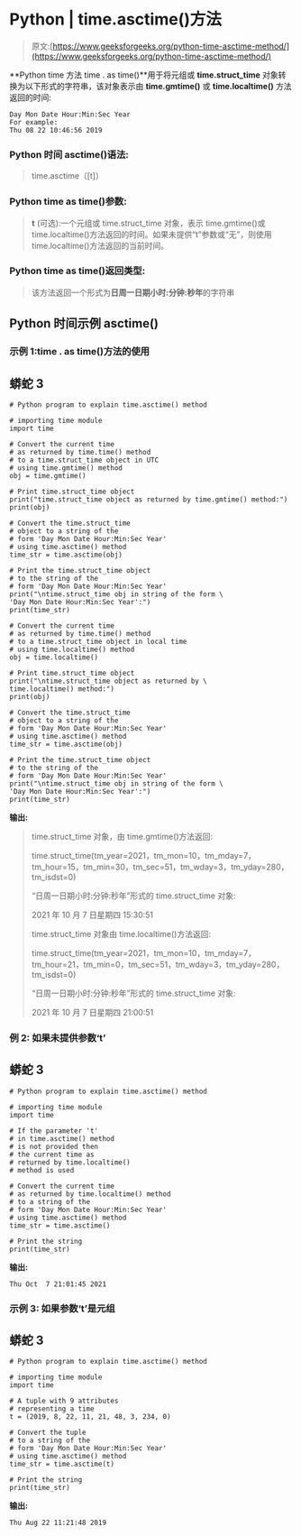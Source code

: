 # Python | time.asctime()方法

> 原文:[https://www.geeksforgeeks.org/python-time-asctime-method/](https://www.geeksforgeeks.org/python-time-asctime-method/)

**Python time 方法 time . as time()**用于将元组或 **time.struct_time** 对象转换为以下形式的字符串，该对象表示由 **time.gmtime()** 或 **time.localtime()** 方法返回的时间:

```
Day Mon Date Hour:Min:Sec Year
For example:
Thu 08 22 10:46:56 2019
```

### Python 时间 asctime()语法:

> time.asctime（[t]）

### Python time as time()**参数:**

> **t** (可选):一个元组或 time.struct_time 对象，表示 time.gmtime()或 time.localtime()方法返回的时间。如果未提供“t”参数或“无”，则使用 time.localtime()方法返回的当前时间。

### Python time as time()**返回类型:**

> 该方法返回一个形式为**日周一日期小时:分钟:秒年**的字符串

## Python 时间示例 asctime()

### 示例 1:time . as time()方法的使用

## 蟒蛇 3

```
# Python program to explain time.asctime() method

# importing time module
import time

# Convert the current time
# as returned by time.time() method
# to a time.struct_time object in UTC
# using time.gmtime() method
obj = time.gmtime()

# Print time.struct_time object
print("time.struct_time object as returned by time.gmtime() method:")
print(obj)

# Convert the time.struct_time
# object to a string of the
# form 'Day Mon Date Hour:Min:Sec Year'
# using time.asctime() method
time_str = time.asctime(obj)

# Print the time.struct_time object
# to the string of the
# form 'Day Mon Date Hour:Min:Sec Year'
print("\ntime.struct_time obj in string of the form \
'Day Mon Date Hour:Min:Sec Year':")
print(time_str)

# Convert the current time
# as returned by time.time() method
# to a time.struct_time object in local time
# using time.localtime() method
obj = time.localtime()

# Print time.struct_time object
print("\ntime.struct_time object as returned by \
time.localtime() method:")
print(obj)

# Convert the time.struct_time
# object to a string of the
# form 'Day Mon Date Hour:Min:Sec Year'
# using time.asctime() method
time_str = time.asctime(obj)

# Print the time.struct_time object
# to the string of the
# form 'Day Mon Date Hour:Min:Sec Year'
print("\ntime.struct_time obj in string of the form \
'Day Mon Date Hour:Min:Sec Year':")
print(time_str)
```

**输出:**

> time.struct_time 对象，由 time.gmtime()方法返回:
> 
> time.struct_time(tm_year=2021，tm_mon=10，tm_mday=7，tm_hour=15，tm_min=30，tm_sec=51，tm_wday=3，tm_yday=280，tm_isdst=0)
> 
> “日周一日期小时:分钟:秒年”形式的 time.struct_time 对象:
> 
> 2021 年 10 月 7 日星期四 15:30:51
> 
> time.struct_time 对象由 time.localtime()方法返回:
> 
> time.struct_time(tm_year=2021，tm_mon=10，tm_mday=7，tm_hour=21，tm_min=0，tm_sec=51，tm_wday=3，tm_yday=280，tm_isdst=0)
> 
> “日周一日期小时:分钟:秒年”形式的 time.struct_time 对象:
> 
> 2021 年 10 月 7 日星期四 21:00:51

### **例 2:** 如果未提供参数‘t’

## 蟒蛇 3

```
# Python program to explain time.asctime() method

# importing time module
import time

# If the parameter 't'
# in time.asctime() method
# is not provided then
# the current time as
# returned by time.localtime()
# method is used

# Convert the current time
# as returned by time.localtime() method
# to a string of the
# form 'Day Mon Date Hour:Min:Sec Year'
# using time.asctime() method
time_str = time.asctime()

# Print the string
print(time_str)
```

**输出:**

```
Thu Oct  7 21:01:45 2021
```

### **示例 3:** 如果参数‘t’是元组

## 蟒蛇 3

```
# Python program to explain time.asctime() method

# importing time module
import time

# A tuple with 9 attributes
# representing a time
t = (2019, 8, 22, 11, 21, 48, 3, 234, 0)

# Convert the tuple
# to a string of the
# form 'Day Mon Date Hour:Min:Sec Year'
# using time.asctime() method
time_str = time.asctime(t)

# Print the string
print(time_str)
```

**输出:**

```
Thu Aug 22 11:21:48 2019
```